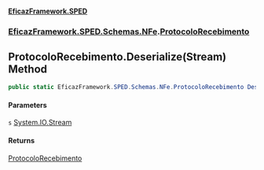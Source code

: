 #### [EficazFramework.SPED](EficazFrameworkSPED.md 'EficazFramework SPED')
### [EficazFramework.SPED.Schemas.NFe](EficazFramework.SPED.Schemas.NFe.md 'EficazFramework.SPED.Schemas.NFe').[ProtocoloRecebimento](EficazFramework.SPED.Schemas.NFe/ProtocoloRecebimento.md 'EficazFramework.SPED.Schemas.NFe.ProtocoloRecebimento')

## ProtocoloRecebimento.Deserialize(Stream) Method

```csharp
public static EficazFramework.SPED.Schemas.NFe.ProtocoloRecebimento Deserialize(System.IO.Stream s);
```
#### Parameters

<a name='EficazFramework.SPED.Schemas.NFe.ProtocoloRecebimento.Deserialize(System.IO.Stream).s'></a>

`s` [System.IO.Stream](https://docs.microsoft.com/en-us/dotnet/api/System.IO.Stream 'System.IO.Stream')

#### Returns
[ProtocoloRecebimento](EficazFramework.SPED.Schemas.NFe/ProtocoloRecebimento.md 'EficazFramework.SPED.Schemas.NFe.ProtocoloRecebimento')